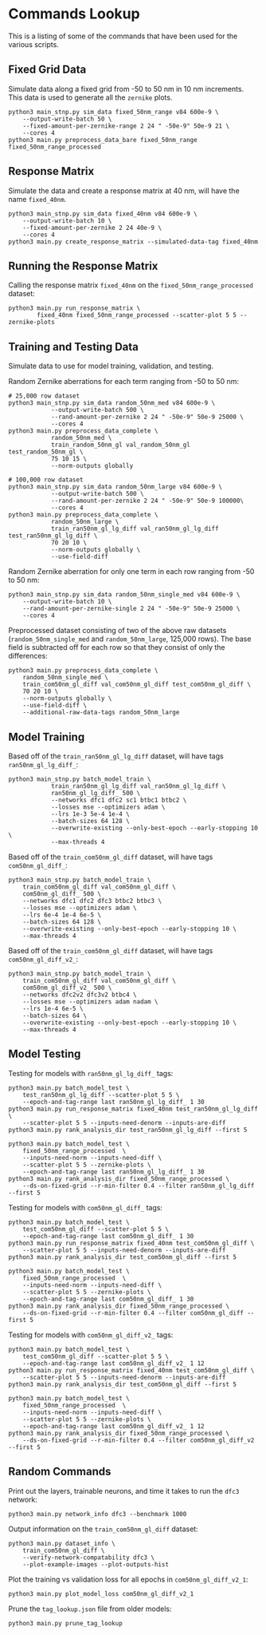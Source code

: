 # Commands Lookup

This is a listing of some of the commands that have been used for the various scripts.

## Fixed Grid Data

Simulate data along a fixed grid from -50 to 50 nm in 10 nm increments.
This data is used to generate all the `zernike` plots.

    python3 main_stnp.py sim_data fixed_50nm_range v84 600e-9 \
        --output-write-batch 50 \
        --fixed-amount-per-zernike-range 2 24 " -50e-9" 50e-9 21 \
        --cores 4
    python3 main.py preprocess_data_bare fixed_50nm_range fixed_50nm_range_processed

## Response Matrix

Simulate the data and create a response matrix at 40 nm, will have the name `fixed_40nm`.

    python3 main_stnp.py sim_data fixed_40nm v84 600e-9 \
        --output-write-batch 10 \
        --fixed-amount-per-zernike 2 24 40e-9 \
        --cores 4
    python3 main.py create_response_matrix --simulated-data-tag fixed_40nm

## Running the Response Matrix

Calling the response matrix `fixed_40nm` on the `fixed_50nm_range_processed` dataset:

    python3 main.py run_response_matrix \
            fixed_40nm fixed_50nm_range_processed --scatter-plot 5 5 --zernike-plots

## Training and Testing Data

Simulate data to use for model training, validation, and testing.

Random Zernike aberrations for each term ranging from -50 to 50 nm:

    # 25,000 row dataset
    python3 main_stnp.py sim_data random_50nm_med v84 600e-9 \
                --output-write-batch 500 \
                --rand-amount-per-zernike 2 24 " -50e-9" 50e-9 25000 \
                --cores 4
    python3 main.py preprocess_data_complete \
                random_50nm_med \
                train_random_50nm_gl val_random_50nm_gl test_random_50nm_gl \
                75 10 15 \
                --norm-outputs globally

    # 100,000 row dataset
    python3 main_stnp.py sim_data random_50nm_large v84 600e-9 \
                --output-write-batch 500 \
                --rand-amount-per-zernike 2 24 " -50e-9" 50e-9 100000\
                --cores 4
    python3 main.py preprocess_data_complete \
                random_50nm_large \
                train_ran50nm_gl_lg_diff val_ran50nm_gl_lg_diff test_ran50nm_gl_lg_diff \
                70 20 10 \
                --norm-outputs globally \
                --use-field-diff

Random Zernike aberration for only one term in each row ranging from -50 to 50 nm:

    python3 main_stnp.py sim_data random_50nm_single_med v84 600e-9 \
        --output-write-batch 10 \
        --rand-amount-per-zernike-single 2 24 " -50e-9" 50e-9 25000 \
        --cores 4

Preprocessed dataset consisting of two of the above raw datasets (`random_50nm_single_med` and `random_50nm_large`, 125,000 rows).
The base field is subtracted off for each row so that they consist of only the differences:

    python3 main.py preprocess_data_complete \
        random_50nm_single_med \
        train_com50nm_gl_diff val_com50nm_gl_diff test_com50nm_gl_diff \
        70 20 10 \
        --norm-outputs globally \
        --use-field-diff \
        --additional-raw-data-tags random_50nm_large

## Model Training

Based off of the `train_ran50nm_gl_lg_diff` dataset, will have tags `ran50nm_gl_lg_diff_`:

    python3 main_stnp.py batch_model_train \
                train_ran50nm_gl_lg_diff val_ran50nm_gl_lg_diff \
                ran50nm_gl_lg_diff_ 500 \
                --networks dfc1 dfc2 sc1 btbc1 btbc2 \
                --losses mse --optimizers adam \
                --lrs 1e-3 5e-4 1e-4 \
                --batch-sizes 64 128 \
                --overwrite-existing --only-best-epoch --early-stopping 10 \
                --max-threads 4

Based off of the `train_com50nm_gl_diff` dataset, will have tags `com50nm_gl_diff_`:

    python3 main_stnp.py batch_model_train \
        train_com50nm_gl_diff val_com50nm_gl_diff \
        com50nm_gl_diff_ 500 \
        --networks dfc1 dfc2 dfc3 btbc2 btbc3 \
        --losses mse --optimizers adam \
        --lrs 6e-4 1e-4 6e-5 \
        --batch-sizes 64 128 \
        --overwrite-existing --only-best-epoch --early-stopping 10 \
        --max-threads 4

Based off of the `train_com50nm_gl_diff` dataset, will have tags `com50nm_gl_diff_v2_`:

    python3 main_stnp.py batch_model_train \
        train_com50nm_gl_diff val_com50nm_gl_diff \
        com50nm_gl_diff_v2_ 500 \
        --networks dfc2v2 dfc3v2 btbc4 \
        --losses mse --optimizers adam nadam \
        --lrs 1e-4 6e-5 \
        --batch-sizes 64 \
        --overwrite-existing --only-best-epoch --early-stopping 10 \
        --max-threads 4

## Model Testing

Testing for models with `ran50nm_gl_lg_diff_` tags:

    python3 main.py batch_model_test \
        test_ran50nm_gl_lg_diff --scatter-plot 5 5 \
        --epoch-and-tag-range last ran50nm_gl_lg_diff_ 1 30
    python3 main.py run_response_matrix fixed_40nm test_ran50nm_gl_lg_diff \
        --scatter-plot 5 5 --inputs-need-denorm --inputs-are-diff
    python3 main.py rank_analysis_dir test_ran50nm_gl_lg_diff --first 5

    python3 main.py batch_model_test \
        fixed_50nm_range_processed  \
        --inputs-need-norm --inputs-need-diff \
        --scatter-plot 5 5 --zernike-plots \
        --epoch-and-tag-range last ran50nm_gl_lg_diff_ 1 30
    python3 main.py rank_analysis_dir fixed_50nm_range_processed \
        --ds-on-fixed-grid --r-min-filter 0.4 --filter ran50nm_gl_lg_diff --first 5

Testing for models with `com50nm_gl_diff_` tags:

    python3 main.py batch_model_test \
        test_com50nm_gl_diff --scatter-plot 5 5 \
        --epoch-and-tag-range last com50nm_gl_diff_ 1 30
    python3 main.py run_response_matrix fixed_40nm test_com50nm_gl_diff \
        --scatter-plot 5 5 --inputs-need-denorm --inputs-are-diff
    python3 main.py rank_analysis_dir test_com50nm_gl_diff --first 5

    python3 main.py batch_model_test \
        fixed_50nm_range_processed  \
        --inputs-need-norm --inputs-need-diff \
        --scatter-plot 5 5 --zernike-plots \
        --epoch-and-tag-range last com50nm_gl_diff_ 1 30
    python3 main.py rank_analysis_dir fixed_50nm_range_processed \
        --ds-on-fixed-grid --r-min-filter 0.4 --filter com50nm_gl_diff --first 5

Testing for models with `com50nm_gl_diff_v2_` tags:

    python3 main.py batch_model_test \
        test_com50nm_gl_diff --scatter-plot 5 5 \
        --epoch-and-tag-range last com50nm_gl_diff_v2_ 1 12
    python3 main.py run_response_matrix fixed_40nm test_com50nm_gl_diff \
        --scatter-plot 5 5 --inputs-need-denorm --inputs-are-diff
    python3 main.py rank_analysis_dir test_com50nm_gl_diff --first 5

    python3 main.py batch_model_test \
        fixed_50nm_range_processed  \
        --inputs-need-norm --inputs-need-diff \
        --scatter-plot 5 5 --zernike-plots \
        --epoch-and-tag-range last com50nm_gl_diff_v2_ 1 12
    python3 main.py rank_analysis_dir fixed_50nm_range_processed \
        --ds-on-fixed-grid --r-min-filter 0.4 --filter com50nm_gl_diff_v2 --first 5

## Random Commands

Print out the layers, trainable neurons, and time it takes to run the `dfc3` network:

    python3 main.py network_info dfc3 --benchmark 1000

Output information on the `train_com50nm_gl_diff` dataset:

    python3 main.py dataset_info \
        train_com50nm_gl_diff \
        --verify-network-compatability dfc3 \
        --plot-example-images --plot-outputs-hist

Plot the training vs validation loss for all epochs in `com50nm_gl_diff_v2_1`:

    python3 main.py plot_model_loss com50nm_gl_diff_v2_1

Prune the `tag_lookup.json` file from older models:

    python3 main.py prune_tag_lookup
